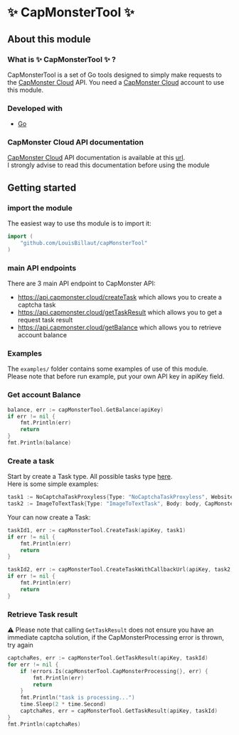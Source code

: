 # ✨ CapMonsterTool ✨

## About this module
### What is ✨ CapMonsterTool ✨ ?
CapMonsterTool is a set of Go tools designed to simply make requests to the [CapMonster Cloud](https://capmonster.cloud/en/) API.
You need a [CapMonster Cloud](https://capmonster.cloud/en/) account to use this module.

### Developed with
* [Go](https://golang.org/)

### CapMonster Cloud API documentation
[CapMonster Cloud](https://capmonster.cloud/en/) API documentation is available at this [url](https://zennolab.atlassian.net/wiki/spaces/APIS/pages/491575/English+Documentation).   
I strongly advise to read this documentation before using the module

## Getting started
### import the module
The easiest way to use ths module is to import it:
```go
import (
	"github.com/LouisBillaut/capMonsterTool"
)
```

### main API endpoints
There are 3 main API endpoint to CapMonster API:  
* https://api.capmonster.cloud/createTask
  which allows you to create a captcha task
* https://api.capmonster.cloud/getTaskResult
  which allows you to get a request task result
* https://api.capmonster.cloud/getBalance
  which allows you to retrieve account balance
  
### Examples
The `examples/` folder contains some examples of use of this module.  
Please note that before run example, put your own API key in apiKey field.

### Get account Balance
```go
balance, err := capMonsterTool.GetBalance(apiKey)
if err != nil {
	fmt.Println(err)
	return
}
fmt.Println(balance)
```

### Create a task
Start by create a Task type. All possible tasks type [here](https://zennolab.atlassian.net/wiki/spaces/APIS/pages/557229/Captcha+Task+Types).  
Here is some simple examples:
```go
task1 := NoCaptchaTaskProxyless{Type: "NoCaptchaTaskProxyless", WebsiteURL: myUrl, WebsiteKey: myWebsiteKey}
task2 := ImageToTextTask{Type: "ImageToTextTask", Body: body, CapMonsterModule: "yandex"}
```

Your can now create a Task:
```go
taskId1, err := capMonsterTool.CreateTask(apiKey, task1)
if err != nil {
	fmt.Println(err)
	return
}

taskId2, err := capMonsterTool.CreateTaskWithCallbackUrl(apiKey, task2, myCallbackUrl)
if err != nil {
    fmt.Println(err)
    return
}
```

### Retrieve Task result
⚠️ Please note that calling `GetTaskResult`
does not ensure you have an immediate captcha solution, if the CapMonsterProcessing error is thrown, try again
```go
captchaRes, err := capMonsterTool.GetTaskResult(apiKey, taskId)
for err != nil {
	if !errors.Is(capMonsterTool.CapMonsterProcessing{}, err) {
		fmt.Println(err)
		return
	}
	fmt.Println("task is processing...")
	time.Sleep(2 * time.Second)
	captchaRes, err = capMonsterTool.GetTaskResult(apiKey, taskId)
}
fmt.Println(captchaRes)
```